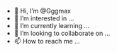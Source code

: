 - 👋 Hi, I’m @Gggmax
- 👀 I’m interested in ...
- 🌱 I’m currently learning ...
- 💞️ I’m looking to collaborate on ...
- 📫 How to reach me ...

<!---
Gggmax/Gggmax is a ✨ special ✨ repository because its `README.md` (this file) appears on your GitHub profile.
You can click the Preview link to take a look at your changes.
--->
